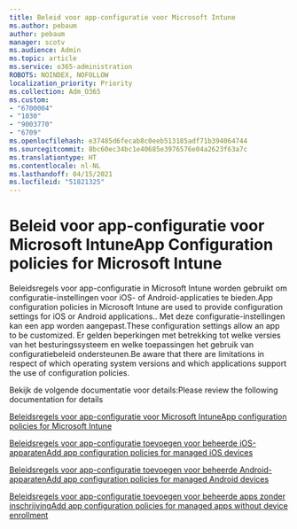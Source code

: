 ```yaml
---
title: Beleid voor app-configuratie voor Microsoft Intune
ms.author: pebaum
author: pebaum
manager: scotv
ms.audience: Admin
ms.topic: article
ms.service: o365-administration
ROBOTS: NOINDEX, NOFOLLOW
localization_priority: Priority
ms.collection: Adm_O365
ms.custom:
- "6700004"
- "1030"
- "9003770"
- "6709"
ms.openlocfilehash: e37485d6fecab8c0eeb513185adf71b394064744
ms.sourcegitcommit: 8bc60ec34bc1e40685e3976576e04a2623f63a7c
ms.translationtype: HT
ms.contentlocale: nl-NL
ms.lasthandoff: 04/15/2021
ms.locfileid: "51821325"
---
```

# <a name="app-configuration-policies-for-microsoft-intune"></a><span data-ttu-id="c9f1a-102">Beleid voor app-configuratie voor Microsoft Intune</span><span class="sxs-lookup"><span data-stu-id="c9f1a-102">App Configuration policies for Microsoft Intune</span></span>

<span data-ttu-id="c9f1a-103">Beleidsregels voor app-configuratie in Microsoft Intune worden gebruikt om configuratie-instellingen voor iOS- of Android-applicaties te bieden.</span><span class="sxs-lookup"><span data-stu-id="c9f1a-103">App configuration policies in Microsoft Intune are used to provide configuration settings for iOS or Android applications..</span></span> <span data-ttu-id="c9f1a-104">Met deze configuratie-instellingen kan een app worden aangepast.</span><span class="sxs-lookup"><span data-stu-id="c9f1a-104">These configuration settings allow an app to be customized.</span></span> <span data-ttu-id="c9f1a-105">Er gelden beperkingen met betrekking tot welke versies van het besturingssysteem en welke toepassingen het gebruik van configuratiebeleid ondersteunen.</span><span class="sxs-lookup"><span data-stu-id="c9f1a-105">Be aware that there are limitations in respect of which operating system versions and which applications support the use of configuration policies.</span></span>

<span data-ttu-id="c9f1a-106">Bekijk de volgende documentatie voor details:</span><span class="sxs-lookup"><span data-stu-id="c9f1a-106">Please review the following documentation for details</span></span>

[<span data-ttu-id="c9f1a-107">Beleidsregels voor app-configuratie voor Microsoft Intune</span><span class="sxs-lookup"><span data-stu-id="c9f1a-107">App configuration policies for Microsoft Intune</span></span>](https://docs.microsoft.com/intune/app-configuration-policies-overview)  

[<span data-ttu-id="c9f1a-108">Beleidsregels voor app-configuratie toevoegen voor beheerde iOS-apparaten</span><span class="sxs-lookup"><span data-stu-id="c9f1a-108">Add app configuration policies for managed iOS devices</span></span>](https://docs.microsoft.com/intune/app-configuration-policies-use-ios)  

[<span data-ttu-id="c9f1a-109">Beleidsregels voor app-configuratie toevoegen voor beheerde Android-apparaten</span><span class="sxs-lookup"><span data-stu-id="c9f1a-109">Add app configuration policies for managed Android devices</span></span>](https://docs.microsoft.com/intune/app-configuration-policies-use-android)

[<span data-ttu-id="c9f1a-110">Beleidsregels voor app-configuratie toevoegen voor beheerde apps zonder inschrijving</span><span class="sxs-lookup"><span data-stu-id="c9f1a-110">Add app configuration policies for managed apps without device enrollment</span></span>](https://docs.microsoft.com/intune/app-configuration-policies-managed-app)
